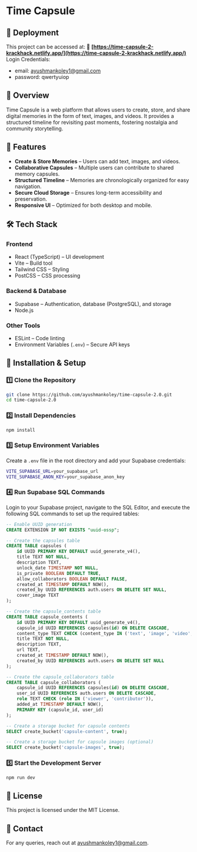 # Time Capsule

## 🚀 Deployment
This project can be accessed at:
🔗 **[https://time-capsule-2-krackhack.netlify.app/](https://time-capsule-2-krackhack.netlify.app/)**
Login Credentials:
- email: ayushmankoley1@gmail.com
- password: qwertyuiop

## 📌 Overview
Time Capsule is a web platform that allows users to create, store, and share digital memories in the form of text, images, and videos. It provides a structured timeline for revisiting past moments, fostering nostalgia and community storytelling.

## 🚀 Features
- **Create & Store Memories** – Users can add text, images, and videos.
- **Collaborative Capsules** – Multiple users can contribute to shared memory capsules.
- **Structured Timeline** – Memories are chronologically organized for easy navigation.
- **Secure Cloud Storage** – Ensures long-term accessibility and preservation.
- **Responsive UI** – Optimized for both desktop and mobile.

## 🛠 Tech Stack
### **Frontend**
- React (TypeScript) – UI development
- Vite – Build tool
- Tailwind CSS – Styling
- PostCSS – CSS processing

### **Backend & Database**
- Supabase – Authentication, database (PostgreSQL), and storage
- Node.js

### **Other Tools**
- ESLint – Code linting
- Environment Variables (`.env`) – Secure API keys

## 🔧 Installation & Setup

### 1️⃣ **Clone the Repository**
```sh
git clone https://github.com/ayushmankoley/time-capsule-2.0.git
cd time-capsule-2.0
```

### 2️⃣ **Install Dependencies**
```sh
npm install
```

### 3️⃣ **Setup Environment Variables**
Create a `.env` file in the root directory and add your Supabase credentials:
```sh
VITE_SUPABASE_URL=your_supabase_url
VITE_SUPABASE_ANON_KEY=your_supabase_anon_key
```

### 4️⃣ **Run Supabase SQL Commands**
Login to your Supabase project, navigate to the SQL Editor, and execute the following SQL commands to set up the required tables:
```sql
-- Enable UUID generation
CREATE EXTENSION IF NOT EXISTS "uuid-ossp";

-- Create the capsules table
CREATE TABLE capsules (
    id UUID PRIMARY KEY DEFAULT uuid_generate_v4(),
    title TEXT NOT NULL,
    description TEXT,
    unlock_date TIMESTAMP NOT NULL,
    is_private BOOLEAN DEFAULT TRUE,
    allow_collaborators BOOLEAN DEFAULT FALSE,
    created_at TIMESTAMP DEFAULT NOW(),
    created_by UUID REFERENCES auth.users ON DELETE SET NULL,
    cover_image TEXT
);

-- Create the capsule_contents table
CREATE TABLE capsule_contents (
    id UUID PRIMARY KEY DEFAULT uuid_generate_v4(),
    capsule_id UUID REFERENCES capsules(id) ON DELETE CASCADE,
    content_type TEXT CHECK (content_type IN ('text', 'image', 'video', 'audio', 'document')),
    title TEXT NOT NULL,
    description TEXT,
    url TEXT,
    created_at TIMESTAMP DEFAULT NOW(),
    created_by UUID REFERENCES auth.users ON DELETE SET NULL
);

-- Create the capsule_collaborators table
CREATE TABLE capsule_collaborators (
    capsule_id UUID REFERENCES capsules(id) ON DELETE CASCADE,
    user_id UUID REFERENCES auth.users ON DELETE CASCADE,
    role TEXT CHECK (role IN ('viewer', 'contributor')),
    added_at TIMESTAMP DEFAULT NOW(),
    PRIMARY KEY (capsule_id, user_id)
);

-- Create a storage bucket for capsule contents
SELECT create_bucket('capsule-content', true);

-- Create a storage bucket for capsule images (optional)
SELECT create_bucket('capsule-images', true);
```

### 5️⃣ **Start the Development Server**
```sh
npm run dev
```

## 📜 License
This project is licensed under the MIT License.

## 📧 Contact
For any queries, reach out at [ayushmankoley1@gmail.com](mailto:ayushmankoley1@gmail.com).
